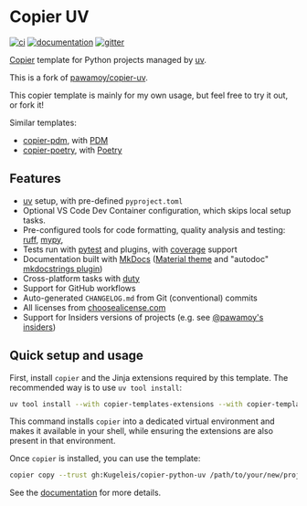 # Copier UV

[![ci](https://github.com/Kugeleis/copier-python-uv/workflows/ci/badge.svg)](https://github.com/Kugeleis/copier-python-uv/actions?query=workflow%3Aci)
[![documentation](https://img.shields.io/badge/docs-mkdocs%20material-blue.svg?style=flat)](https://Kugeleis.github.io/copier-python-uv/)
[![gitter](https://badges.gitter.im/join%20chat.svg)](https://app.gitter.im/#/room/#copier-uv/community:gitter.im)

[Copier](https://github.com/copier-org/copier) template
for Python projects managed by [uv](https://github.com/astral-sh/uv).

This is a fork of [pawamoy/copier-uv](https://github.com/pawamoy/copier-uv).

This copier template is mainly for my own usage,
but feel free to try it out, or fork it!

Similar templates:

- [copier-pdm](https://github.com/pawamoy/copier-pdm), with [PDM](https://github.com/pdm-project/pdm)
- [copier-poetry](https:///github.com/pawamoy/copier-poetry), with [Poetry](https://github.com/python-poetry/poetry)

## Features

- [uv](https://github.com/astral-sh/uv) setup, with pre-defined `pyproject.toml`
- Optional VS Code Dev Container configuration, which skips local setup tasks.
- Pre-configured tools for code formatting, quality analysis and testing:
  [ruff](https://github.com/charliermarsh/ruff),
  [mypy](https://github.com/python/mypy),
- Tests run with [pytest](https://github.com/pytest-dev/pytest) and plugins, with [coverage](https://github.com/nedbat/coveragepy) support
- Documentation built with [MkDocs](https://github.com/mkdocs/mkdocs)
  ([Material theme](https://github.com/squidfunk/mkdocs-material)
  and "autodoc" [mkdocstrings plugin](https://github.com/mkdocstrings/mkdocstrings))
- Cross-platform tasks with [duty](https://github.com/pawamoy/duty)
- Support for GitHub workflows
- Auto-generated `CHANGELOG.md` from Git (conventional) commits
- All licenses from [choosealicense.com](https://choosealicense.com/appendix/)
- Support for Insiders versions of projects (e.g. see [@pawamoy's insiders](https://pawamoy.github.io/insiders/))

## Quick setup and usage

First, install `copier` and the Jinja extensions required by this template.
The recommended way is to use `uv tool install`:

```bash
uv tool install --with copier-templates-extensions --with copier-template-extensions copier
```

This command installs `copier` into a dedicated virtual environment and makes it available in your shell, while ensuring the extensions are also present in that environment.

Once `copier` is installed, you can use the template:

```bash
copier copy --trust gh:Kugeleis/copier-python-uv /path/to/your/new/project
```

See the [documentation](https://Kugeleis.github.io/copier-python-uv)
for more details.